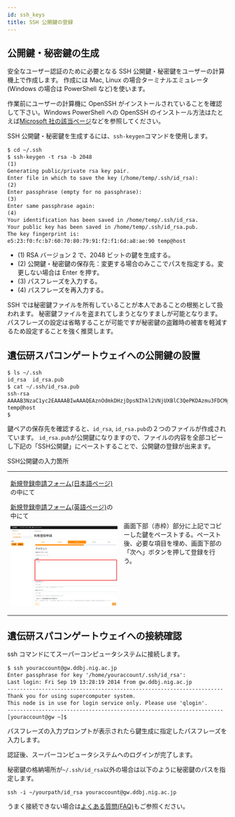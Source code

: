 ```yaml
---
id: ssh_keys
title: SSH 公開鍵の登録
---
```


## 公開鍵・秘密鍵の生成

安全なユーザー認証のために必要となる SSH 公開鍵・秘密鍵をユーザーの計算機上で作成します。
作成には Mac, Linux の場合ターミナルエミュレータ(Windows の場合は PowerShell など)を使います。

作業前にユーザーの計算機に OpenSSH がインストールされていることを確認して下さい。Windows PowerShell への OpenSSH のインストール方法はたとえば[Microsoft 社の該当ページ](https://docs.microsoft.com/en-us/windows-server/administration/openssh/openssh_install_firstuse)などを参照してください。


SSH 公開鍵・秘密鍵を生成するには、`ssh-keygen`コマンドを使用します。

```
$ cd ~/.ssh
$ ssh-keygen -t rsa -b 2048                                                      (1)
Generating public/private rsa key pair.
Enter file in which to save the key (/home/temp/.ssh/id_rsa):                    (2)
Enter passphrase (empty for no passphrase):                                      (3)
Enter same passphrase again:                                                     (4)
Your identification has been saved in /home/temp/.ssh/id_rsa.
Your public key has been saved in /home/temp/.ssh/id_rsa.pub.
The key fingerprint is:
e5:23:f0:fc:b7:60:70:80:79:91:f2:f1:6d:a8:ae:90 temp@host
```

- (1) RSA バージョン 2 で、2048 ビットの鍵を生成する。
- (2) 公開鍵・秘密鍵の保存先：変更する場合のみここでパスを指定する。変更しない場合は Enter を押す。
- (3) パスフレーズを入力する。
- (4) パスフレーズを再入力する。


SSH では秘密鍵ファイルを所有していることが本人であることの根拠として扱われます。
秘密鍵ファイルを盗まれてしまうとなりすましが可能となります。
パスフレーズの設定は省略することが可能ですが秘密鍵の盗難時の被害を軽減するため設定することを強く推奨します。



## 遺伝研スパコンゲートウェイへの公開鍵の設置


```
$ ls ~/.ssh
id_rsa  id_rsa.pub
$ cat ~/.ssh/id_rsa.pub
ssh-rsa AAAAB3NzaC1yc2EAAAABIwAAAQEAznOdmkDHzjDpsNIhkl2VNjUXBlC3QePKDAzmu3FDCMgBYUDyiXAXLf85q25cylVq66gLUP63nlFJz4/SLO13w2Qf3Gyyj7ADJJZR3sD+Sf8vdlt2hShAT0kkKBmToBqv2Pqx2SfzRVedlyCE4YFieUVmZUkz95dxwSUklGXmQSvigkqCG86r0NlxCSMjYitDGWAyGMu37cvBYzH0+C2uthtbqTd1VYHfjtvewySSZsvbVVnjLme0Ah2cAyifVaSN4uslDBqkN62b3vaijoXPy9ieUzSP0/dgBhKN/m7yhnM/1s+foJnRI3wfDdqXPw3yOqPC/9EXrjnmdpEmpgMJTw== temp@host
$ 
```


鍵ペアの保存先を確認すると、`id_rsa`, `id_rsa.pub`の２つのファイルが作成されています。
`id_rsa.pub`が公開鍵になりますので、ファイルの内容を全部コピーし下記の「SSH公開鍵」にペーストすることで、公開鍵の登録が出来ます。

SSH公開鍵の入力箇所
<table>
<tr>
<td>

[新規登録申請フォーム(日本語ページ)](https://sc-account.ddbj.nig.ac.jp/application/registration)の中にて

[新規登録申請フォーム(英語ページ)](https://sc-account.ddbj.nig.ac.jp/en/application/registration)の中にて

![](reg_ssh.png)
</td>
<td>
画面下部（赤枠）部分に上記でコピーした鍵をペーストする。ペースト後、必要な項目を埋め、画面下部の「次へ」ボタンを押して登録を行う。
</td>
</tr>

</table>

 

## 遺伝研スパコンゲートウェイへの接続確認

ssh コマンドにてスーパーコンピュータシステムに接続します。

```
$ ssh youraccount@gw.ddbj.nig.ac.jp
Enter passphrase for key '/home/youraccount/.ssh/id_rsa':
Last login: Fri Sep 19 13:28:19 2014 from gw.ddbj.nig.ac.jp
---------------------------------------------------------------------
Thank you for using supercomputer system.
This node is in use for login service only. Please use 'qlogin'.
---------------------------------------------------------------------
[youraccount@gw ~]$
```

パスフレーズの入力プロンプトが表示されたら鍵生成に指定したパスフレーズを入力します。

認証後、スーパーコンピュータシステムへのログインが完了します。

秘密鍵の格納場所が`~/.ssh/id_rsa`以外の場合は以下のように秘密鍵のパスを指定します。

```
ssh -i ~/yourpath/id_rsa youraccount@gw.ddbj.nig.ac.jp
```

うまく接続できない場合は[よくある質問(FAQ)](/faq/faq_login)もご参照ください。














